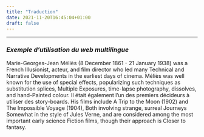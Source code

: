 ```yaml
---
title: "Traduction"
date: 2021-11-20T16:45:04+01:00
draft: false
---
```


*********

### *Exemple d’utilisation du web multilingue*

Marie-Georges-Jean Méliès (8 December 1861 - 21 January 1938) was a French Illusionist, acteur, and film director who led many Technical and Narrative Developments in the earliest days of cinema. Méliès was well known for the use of special effects, popularizing such techniques as substitution splices, Multiple Exposures, time-lapse photography, dissolves, and hand-Painted colour. Il était également l’un des premiers décideurs à utiliser des story-boards. His films include A Trip to the Moon (1902) and The Impossible Voyage (1904), Both involving strange, surreal Journeys Somewhat in the style of Jules Verne, and are considered among the most important early science Fiction films, though their approach is Closer to fantasy.